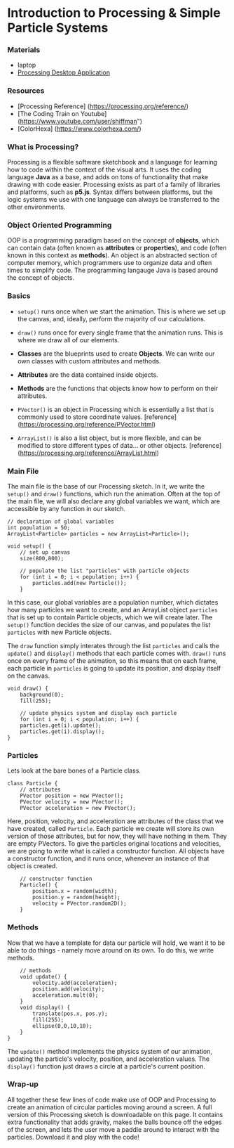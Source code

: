 # Introduction to Processing & Simple Particle Systems

### Materials

- laptop
- [Processing Desktop Application](https://processing.org/download/)

### Resources

- [Processing Reference] (https://processing.org/reference/)
- [The Coding Train on Youtube] (https://www.youtube.com/user/shiffman")
- [ColorHexa] (https://www.colorhexa.com/)

### What is Processing?

Processing is a flexible software sketchbook and a language for learning how to code within the context of the visual arts.
It uses the coding language **Java** as a base, and adds on tons of functionality that make drawing with code easier.
Processing exists as part of a family of libraries and platforms, such as **p5.js**. Syntax differs between platforms, but the logic systems we use
with one language can always be transferred to the other environments.

### Object Oriented Programming

OOP is a programming paradigm based on the concept of **objects**, which can contain data (often known as **attributes** or **properties**), and code (often known in this context as **methods**).
An object is an abstracted section of computer memory, which programmers use to organize data and often times to simplify code. The programming langauge Java is based around the concept of objects.

### Basics

- `setup()` runs once when we start the animation. This is where we set up the canvas, and, ideally, perform the majority of our calculations.
- `draw()`  runs once for every single frame that the animation runs. This is where we draw all of our elements.

- **Classes** are the blueprints used to create **Objects**. We can write our own classes with custom attributes and methods.
- **Attributes** are the data contained inside objects.
- **Methods** are the functions that objects know how to perform on their attributes.

- `PVector()` is an object in Processing which is essentially a list that is commonly used to store coordinate values. [reference] (https://processing.org/reference/PVector.html)
- `ArrayList()` is also a list object, but is more flexible, and can be modified to store different types of data... or other objects. [reference] (https://processing.org/reference/ArrayList.html)

### Main File

The main file is the base of our Processing sketch. In it, we write the `setup()` and `draw()` functions, which run the animation. Often at the top of the main file, we will also declare any global variables we want, which are accessible by any function in our sketch.

    // declaration of global variables
    int population = 50;
    ArrayList<Particle> particles = new ArrayList<Particle>();

    void setup() {
        // set up canvas
        size(800,800);

        // populate the list "particles" with particle objects
        for (int i = 0; i < population; i++) {
            particles.add(new Particle());
        }

In this case, our global variables are a population number, which dictates how many particles we want to create, and an ArrayList object `particles` that is set up to contain Particle objects, which we will create later.
The `setup()` function decides the size of our canvas, and populates the list `particles` with new Particle objects.

The `draw` function simply interates through the list `particles` and calls the `update()` and `display()` methods that each particle comes with.
`draw()` runs once on every frame of the animation, so this means that on each frame, each particle in `particles` is going to update its position, and display itself on the canvas.


    void draw() {
        background(0);
        fill(255);

        // update physics system and display each particle
        for (int i = 0; i < population; i++) {
        particles.get(i).update();
        particles.get(i).display();
    }

### Particles

Lets look at the bare bones of a Particle class.

    class Particle {
        // attributes
        PVector position = new PVector();
        PVector velocity = new PVector();
        PVector acceleration = new PVector();


Here, position, velocity, and acceleration are attributes of the class that we have created, called `Particle`. Each particle we create will store its own version of those attributes, but for now, they will have nothing in them. They are empty PVectors.
To give the particles original locations and velocities, we are going to write what is called a constructor function. All objects have a constructor function, and it runs once, whenever an instance of that object is created.

        // constructor function
        Particle() {
            position.x = random(width);
            position.y = random(height);
            velocity = PVector.random2D();
        }

### Methods

Now that we have a template for data our particle will hold, we want it to be able to do things - namely move around on its own. To do this, we write methods.

        // methods
        void update() {
            velocity.add(acceleration);
            position.add(velocity);
            acceleration.mult(0);
        }
        void display() {
            translate(pos.x, pos.y);
            fill(255);
            ellipse(0,0,10,10);
        }
    }

The `update()` method implements the physics system of our animation, updating the particle's velocity, position, and acceleration values. The `display()` function just draws a circle at a particle's current position.

### Wrap-up

All together these few lines of code make use of OOP and Processing to create an animation of circular particles moving around a screen. A full version of this Processing sketch is downloadable on this page.
It contains extra functionality that adds gravity, makes the balls bounce off the edges of the screen, and lets the user move a paddle around to interact with the particles. Download it and play with the code!
